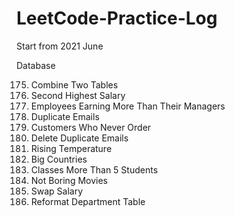 # LeetCode-Practice-Log
Start from 2021 June

Database

175. Combine Two Tables
176. Second Highest Salary
181. Employees Earning More Than Their Managers
182. Duplicate Emails
183. Customers Who Never Order
196. Delete Duplicate Emails
197. Rising Temperature
595. Big Countries
596. Classes More Than 5 Students
620. Not Boring Movies
627. Swap Salary
1179. Reformat Department Table
